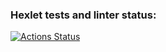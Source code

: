 ### Hexlet tests and linter status:
[![Actions Status](https://github.com/SiViLiLL/frontend-project-46/workflows/hexlet-check/badge.svg)](https://github.com/SiViLiLL/frontend-project-46/actions)